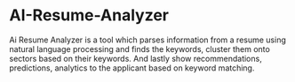 # AI-Resume-Analyzer
Ai Resume Analyzer is a tool which parses information from a resume using natural language processing and finds the keywords, cluster them onto sectors based on their keywords. And lastly show recommendations, predictions, analytics to the applicant based on keyword matching.
